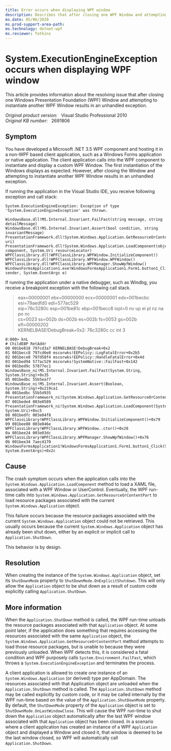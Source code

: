 ```yaml
---
title: Error occurs when displaying WPF window
description: Describes that after closing one WPF Window and attempting to instantiate another WPF Window results in an unhandled exception.
ms.date: 05/06/2020
ms.prod-support-area-path: 
ms.technology: dotnet-wpf
ms.reviewer: Tatkins
---
```

# System.ExecutionEngineException occurs when displaying WPF window

This article provides information about the resolving issue that after closing one Windows Presentation Foundation (WPF) Window and attempting to instantiate another WPF Window results in an unhandled exception.

_Original product version:_ &nbsp; Visual Studio Professional 2010  
_Original KB number:_ &nbsp; 2691806

## Symptom

You have developed a Microsoft .NET 3.5 WPF component and hosting it in a non-WPF based client application, such as a Windows Forms application or native application. The client application calls into the WPF component to instantiate and display a custom WPF Window. The first instantiation of the Windows displays as expected. However, after closing the Window and attempting to instantiate another WPF Window results in an unhandled exception.

If running the application in the Visual Studio IDE, you receive following exception and call stack:

```console
System.ExecutionEngineException: Exception of type 'System.ExecutionEngineException' was thrown.

WindowsBase.dll!MS.Internal.Invariant.FailFast(string message, string detailMessage)
WindowsBase.dll!MS.Internal.Invariant.Assert(bool condition, string invariantMessage)
PresentationFramework.dll!System.Windows.Application.GetResourceOrContentPart(System.Uri uri)
PresentationFramework.dll!System.Windows.Application.LoadComponent(object component, System.Uri resourceLocator)
WPFClassLibrary.dll!WPFClassLibrary.WPFWindow.InitializeComponent()
WPFClassLibrary.dll!WPFClassLibrary.WPFWindow.WPFWindow()
WPFClassLibrary.dll!WPFClassLibrary.WPFManager.ShowWpfWindow()
WindowsFormsApplication1.exe!WindowsFormsApplication1.Form1.button1_Click(object sender, System.EventArgs e)
```

If running the application under a native debugger, such as Windbg, you receive a breakpoint exception with the following call stack.

> eax=00000001 ebx=00000000 ecx=00000001 edx=001becbc esi=79aedfd0 edi=577ac529  
> eip=76c3280c esp=001be81c ebp=001becc8 iopl=0 nv up ei pl nz na po nc  
> cs=0023 ss=002b ds=002b es=002b fs=0053 gs=002b efl=00000202  
> KERNELBASE!DebugBreak+0x2: 76c3280c cc int 3

```console
0:000> knL
# ChildEBP RetAddr
00 001be818 797cd3a7 KERNELBASE!DebugBreak+0x2
01 001becc8 797cd6e0 mscorwks!EEPolicy::LogFatalError+0x2b5
02 001bece0 797d58f4 mscorwks!EEPolicy::HandleFatalError+0x4d
03 001bed94 577ac529 mscorwks!SystemNative::FailFast+0x142
04 001bed9c 57877ec1 WindowsBase_ni!MS.Internal.Invariant.FailFast(System.String, System.String)+0x35
05 001bedbc 55b5ea77 WindowsBase_ni!MS.Internal.Invariant.Assert(Boolean, System.String)+0x219ca1
06 001bedbc 55b5d935 PresentationFramework_ni!System.Windows.Application.GetResourceOrContentPart(System.Uri)+0x87
07 001bede4 003e0589 PresentationFramework_ni!System.Windows.Application.LoadComponent(System.Object, System.Uri)+0xc5
08 001bedfc 003e04f8 WPFClassLibrary!WPFClassLibrary.WPFWindow.InitializeComponent()+0x79
09 001bee08 003e046e WPFClassLibrary!WPFClassLibrary.WPFWindow..ctor()+0x28
0a 001bee24 003e03dc WPFClassLibrary!WPFClassLibrary.WPFManager.ShowWpfWindow()+0x76
0b 001bee34 7aec4170 WindowsFormsApplication1!WindowsFormsApplication1.Form1.button1_Click(System.Object, System.EventArgs)+0x2c
```

## Cause

The crash symptom occurs when the application calls into the `System.Windows.Application.LoadComponent` method to load a XAML file, associated with a WPF Window or UserControl. Eventually, the WPF run-time calls into `System.Windows.Application.GetResourceOrContentPart` to load resource packages associated with the current `System.Windows.Application` object.

This failure occurs because the resource packages associated with the current `System.Windows.Application` object could not be retrieved. This usually occurs because the current `System.Windows.Application` object has already been shut down, either by an explicit or implicit call to `Application.ShutDown`.

This behavior is by design.

## Resolution

When creating the instance of the `System.Windows.Application` object, set its `ShutDownMode` property to `ShutDownMode.OnExplicitShutdown`. This will only allow the `Application` object to be shut down as a result of custom code explicitly calling `Application.ShutDown`.

## More information

When the `Application.ShutDown` method is called, the WPF run-time unloads the resource packages associated with that `Application` object. At some point later, if the application does something that requires accessing the resources associated with the same `Application` object, the `System.Windows.Application.GetResourceOrContentPart` method attempts to load those resource packages, but is unable to because they were previously unloaded. When WPF detects this, it is considered a fatal condition and WPF purposely calls `System.Environment.FailFast`, which throws a `System.ExecutionEngineException` and terminates the process.

A client application is allowed to create one instance of an `System.Windows.Application` (or derived) type per AppDomain. The resources associated with that Application object are unloaded when the `Application.ShutDown` method is called. The `Application.ShutDown` method may be called explicitly by custom code, or it may be called internally by the WPF run-time based on the value of the `Application.ShutDownMode` property. By default, the `ShutDownMode` property of the `Application` object is set to `ShutDownMode.OnLastWindowClose`. This will cause the WPF run-time to shut down the `Application` object automatically after the last WPF window associated with that `Application` object has been closed. In a scenario where a client application has created an instance of a WPF `Application` object and displayed a Window and closed it, that window is deemed to be the last window closed, so WPF will automatically call `Application.ShutDown`.
